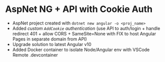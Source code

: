 # AspNet NG + API with Cookie Auth

-   AspNet project created with `dotnet new angular -o <proj_name>`
-   Added _custom `AddCookie` authentication_ (use API to auth/login + handle redirect 401 + allow CORS + SameSite=None with FIX to host Angular Pages in separate domain from API)
-   Upgrade solution to latest Angular v10
-   Added Docker container to isolate Node/Angular env with VSCode Remote .devcontainer
